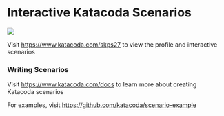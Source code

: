 # Interactive Katacoda Scenarios

[![](http://shields.katacoda.com/katacoda/skps27/count.svg)](https://www.katacoda.com/skps27 "Get your profile on Katacoda.com")

Visit https://www.katacoda.com/skps27 to view the profile and interactive scenarios

### Writing Scenarios
Visit https://www.katacoda.com/docs to learn more about creating Katacoda scenarios

For examples, visit https://github.com/katacoda/scenario-example
